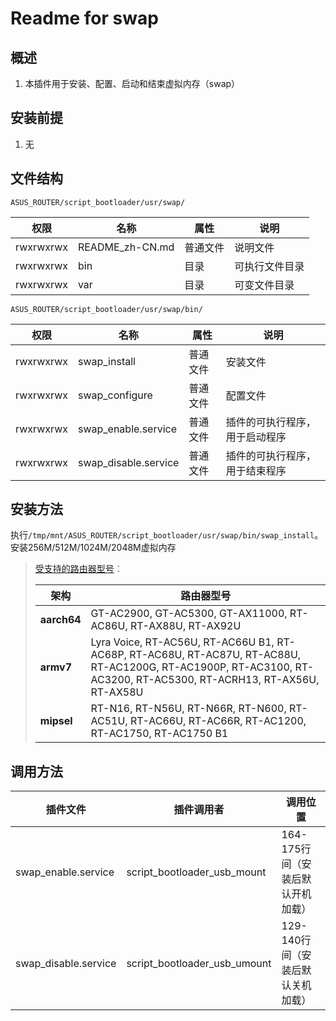 # Readme for swap

## 概述

1. 本插件用于安装、配置、启动和结束虚拟内存（swap）

## 安装前提

1. 无

## 文件结构

`ASUS_ROUTER/script_bootloader/usr/swap/`

| 权限      | 名称            | 属性     | 说明           |
| --------- | --------------- | -------- | -------------- |
| rwxrwxrwx | README_zh-CN.md | 普通文件 | 说明文件       |
| rwxrwxrwx | bin             | 目录     | 可执行文件目录 |
| rwxrwxrwx | var             | 目录     | 可变文件目录   |

`ASUS_ROUTER/script_bootloader/usr/swap/bin/`

| 权限      | 名称                 | 属性     | 说明                           |
| --------- | -------------------- | -------- | ------------------------------ |
| rwxrwxrwx | swap_install         | 普通文件 | 安装文件                       |
| rwxrwxrwx | swap_configure       | 普通文件 | 配置文件                       |
| rwxrwxrwx | swap_enable.service  | 普通文件 | 插件的可执行程序，用于启动程序 |
| rwxrwxrwx | swap_disable.service | 普通文件 | 插件的可执行程序，用于结束程序 |

## 安装方法

执行`/tmp/mnt/ASUS_ROUTER/script_bootloader/usr/swap/bin/swap_install`。安装256M/512M/1024M/2048M虚拟内存

   > [受支持的路由器型号](https://github.com/Entware/Entware/wiki/Install-on-Asus-stock-firmware)：
   >
   > | 架构        | 路由器型号                                                                                                                                                        |
   > | ----------- | ----------------------------------------------------------------------------------------------------------------------------------------------------------------- |
   > | **aarch64** | GT-AC2900, GT-AC5300, GT-AX11000, RT-AC86U, RT-AX88U, RT-AX92U                                                                                                    |
   > | **armv7**   | Lyra Voice, RT-AC56U, RT-AC66U B1, RT-AC68P, RT-AC68U, RT-AC87U, RT-AC88U, RT-AC1200G, RT-AC1900P, RT-AC3100, RT-AC3200, RT-AC5300, RT-ACRH13, RT-AX56U, RT-AX58U |
   > | **mipsel**  | RT-N16, RT-N56U, RT-N66R, RT-N600, RT-AC51U, RT-AC66U, RT-AC66R, RT-AC1200, RT-AC1750, RT-AC1750 B1                                                               |

## 调用方法

| 插件文件             | 插件调用者                   | 调用位置                          |
| -------------------- | ---------------------------- | --------------------------------- |
| swap_enable.service  | script_bootloader_usb_mount  | 164-175行间（安装后默认开机加载） |
| swap_disable.service | script_bootloader_usb_umount | 129-140行间（安装后默认关机加载） |